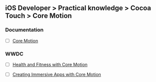 ## iOS Developer > Practical knowledge > Cocoa Touch > Core Motion

### Documentation
- [ ] [Core Motion](https://developer.apple.com/documentation/coremotion)

### WWDC
- [ ] [Health and Fitness with Core Motion](https://developer.apple.com/videos/play/wwdc2016/713/)
- [ ] [Creating Immersive Apps with Core Motion](https://developer.apple.com/videos/play/wwdc2017/704/)


